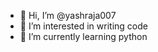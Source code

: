- 👋 Hi, I’m @yashraja007
- 👀 I’m interested in writing code
- 🌱 I’m currently learning python


<!---
yashraja007/yashraja007 is a ✨ special ✨ repository because its `README.md` (this file) appears on your GitHub profile.
You can click the Preview link to take a look at your changes.
--->
